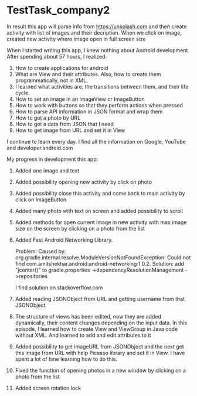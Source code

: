 # TestTask_company2
In result this app will parse info from https://unsplash.com and then create activity with list of images and their decription. When we click on image, created new activity where image open in full screen size

When I started writing this app, I knew nothing about Android development. After spending about 57 hours, I realized:
1. How to create applications for android
2. What are View and their attributes. Also, how to create them programmatically, not in XML.
3. I learned what activities are, the transitions between them, and their life cycle.
4. How to set an image in an ImageView or ImageButton
5. How to work with buttons so that they perform actions when pressed
6. How to parse API information in JSON format and wrap them
7. How to get a photo by URL
8. How to get a data from JSON that I need 
8. How to get image from URL and set it in View

I continue to learn every day. I find all the information on Google, YouTube and developer.android.com

My progress in development this app:

1. Added one image and text
2. Added possibility opening new activity by click on photo
3. Added possibility close this activity and come back to main activity by click on ImageButton
4. Added many photo with text on screen and added possibility to scroll
5. Added methods for open current image in new activity with max image size on the screen by clicking on a photo from the list
6. Added Fast Android Networking Library.

    Problem:
    Caused by: org.gradle.internal.resolve.ModuleVersionNotFoundException: Could not find com.amitshekhar.android:android-networking:1.0.2.
    Solution: add "jcenter()" to gradle.properties ->dependencyResolutionManagement
    ->repositories

    I find solution on stackoverflow.com

7. Added reading JSONObject from URL and getting username from that JSONObject
8. The structure of views has been edited, now they are added dynamically, their content changes depending on the input data. 
    In this episode, I learned how to create View and ViewGroup in Java code without XML. And learned to add and edit attributes to it

9. Added possibility to get imageURL from JSONObject and the next get this image from URL with help Picasso library and set it in View.
I have spent a lot of time learning how to do this.

10. Fixed the function of opening photos in a new window by clicking on a photo from the list
11. Added screen rotation lock
